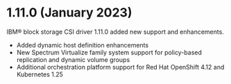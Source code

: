 # 1.11.0 (January 2023)

IBM® block storage CSI driver 1.11.0 added new support and enhancements.
- Added dynamic host definition enhancements
- New Spectrum Virtualize family system support for policy-based replication and dynamic volume groups
- Additional orchestration platform support for Red Hat OpenShift 4.12 and Kubernetes 1.25
